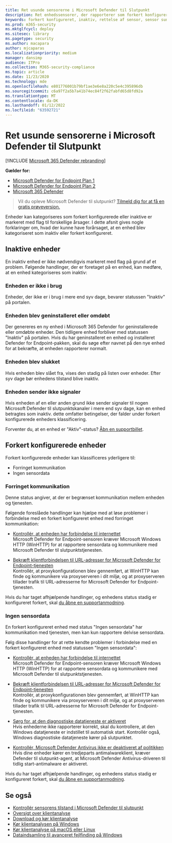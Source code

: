 ```yaml
---
title: Ret usunde sensorerne i Microsoft Defender til Slutpunkt
description: Ret enhedssensorer, der rapporterer som forkert konfigurerede eller inaktive, så tjenesten modtager data fra enheden.
keywords: forkert konfigureret, inaktiv, rettelse af sensor, sensor sundhed, ingen sensordata, sensordata, forringet kommunikation, kommunikation
ms.prod: m365-security
ms.mktglfcycl: deploy
ms.sitesec: library
ms.pagetype: security
ms.author: macapara
author: mjcaparas
ms.localizationpriority: medium
manager: dansimp
audience: ITPro
ms.collection: M365-security-compliance
ms.topic: article
ms.date: 11/23/2020
ms.technology: mde
ms.openlocfilehash: e801776001b79bf1ae3e6e8a220c5e4c395896db
ms.sourcegitcommit: c6a97f2a5b7a41b74ec84f2f62fabfd65d8fd92a
ms.translationtype: MT
ms.contentlocale: da-DK
ms.lasthandoff: 01/12/2022
ms.locfileid: "63592721"
---
```

# <a name="fix-unhealthy-sensors-in-microsoft-defender-for-endpoint"></a>Ret usunde sensorerne i Microsoft Defender til Slutpunkt

[!INCLUDE [Microsoft 365 Defender rebranding](../../includes/microsoft-defender.md)]

**Gælder for:**
- [Microsoft Defender for Endpoint Plan 1](https://go.microsoft.com/fwlink/?linkid=2154037)
- [Microsoft Defender for Endpoint Plan 2](https://go.microsoft.com/fwlink/?linkid=2154037)
- [Microsoft 365 Defender](https://go.microsoft.com/fwlink/?linkid=2118804)

> Vil du opleve Microsoft Defender til slutpunkt? [Tilmeld dig for at få en gratis prøveversion.](https://signup.microsoft.com/create-account/signup?products=7f379fee-c4f9-4278-b0a1-e4c8c2fcdf7e&ru=https://aka.ms/MDEp2OpenTrial?ocid=docs-wdatp-fixsensor-abovefoldlink)

Enheder kan kategoriseres som forkert konfigurerede eller inaktive er markeret med flag til forskellige årsager. I dette afsnit gives nogle forklaringer om, hvad der kunne have forårsaget, at en enhed blev kategoriseret som inaktiv eller forkert konfigureret.

## <a name="inactive-devices"></a>Inaktive enheder

En inaktiv enhed er ikke nødvendigvis markeret med flag på grund af et problem. Følgende handlinger, der er foretaget på en enhed, kan medføre, at en enhed kategoriseres som inaktiv:

### <a name="device-is-not-in-use"></a>Enheden er ikke i brug

Enheder, der ikke er i brug i mere end syv dage, bevarer statussen "Inaktiv" på portalen.

### <a name="device-was-reinstalled-or-renamed"></a>Enheden blev geninstalleret eller omdøbt
Der genereres en ny enhed i Microsoft 365 Defender for geninstallerede eller omdøbte enheder. Den tidligere enhed forbliver med statussen "Inaktiv" på portalen. Hvis du har geninstalleret en enhed og installeret Defender for Endpoint-pakken, skal du søge efter navnet på den nye enhed for at bekræfte, at enheden rapporterer normalt.

### <a name="device-was-offboarded"></a>Enheden blev slukket
Hvis enheden blev slået fra, vises den stadig på listen over enheder. Efter syv dage bør enhedens tilstand blive inaktiv.

### <a name="device-is-not-sending-signals"></a>Enheden sender ikke signaler
Hvis enheden af en eller anden grund ikke sender signaler til nogen Microsoft Defender til slutpunktskanaler i mere end syv dage, kan en enhed betragtes som inaktiv. dette omfatter betingelser, der falder under forkert konfigurerede enheders klassificering.

Forventer du, at en enhed er "Aktiv"-status? [Åbn en supportbillet](https://support.microsoft.com/getsupport?wf=0&tenant=ClassicCommercial&oaspworkflow=start_1.0.0.0&locale=en-us&supportregion=en-us&pesid=16055&ccsid=636206786382823561).

## <a name="misconfigured-devices"></a>Forkert konfigurerede enheder
Forkert konfigurerede enheder kan klassificeres yderligere til:
- Forringet kommunikation
- Ingen sensordata

### <a name="impaired-communications"></a>Forringet kommunikation
Denne status angiver, at der er begrænset kommunikation mellem enheden og tjenesten.

Følgende foreslåede handlinger kan hjælpe med at løse problemer i forbindelse med en forkert konfigureret enhed med forringet kommunikation:

- [Kontrollér, at enheden har forbindelse til internettet](troubleshoot-onboarding.md#troubleshoot-onboarding-issues-on-the-device)</br>
  Microsoft Defender for Endpoint-sensoren kræver Microsoft Windows HTTP (WinHTTP) for at rapportere sensordata og kommunikere med Microsoft Defender til slutpunktstjenesten.

- [Bekræft klientforbindelsen til URL-adresser for Microsoft Defender for Endpoint-tjenesten](configure-proxy-internet.md#verify-client-connectivity-to-microsoft-defender-for-endpoint-service-urls)</br>
  Kontrollér, at proxykonfigurationen blev gennemført, at WinHTTP kan finde og kommunikere via proxyserveren i dit miljø, og at proxyserveren tillader trafik til URL-adresserne for Microsoft Defender for Endpoint-tjenesten.

Hvis du har taget afhjælpende handlinger, og enhedens status stadig er konfigureret forkert, skal [du åbne en supportanmodning](https://go.microsoft.com/fwlink/?LinkID=761093&clcid=0x409).

### <a name="no-sensor-data"></a>Ingen sensordata
En forkert konfigureret enhed med status "Ingen sensordata" har kommunikation med tjenesten, men kan kun rapportere delvise sensordata.

Følg disse handlinger for at rette kendte problemer i forbindelse med en forkert konfigureret enhed med statussen "Ingen sensordata":

- [Kontrollér, at enheden har forbindelse til internettet](troubleshoot-onboarding.md#troubleshoot-onboarding-issues-on-the-device)</br>
  Microsoft Defender for Endpoint-sensoren kræver Microsoft Windows HTTP (WinHTTP) for at rapportere sensordata og kommunikere med Microsoft Defender til slutpunktstjenesten.

- [Bekræft klientforbindelsen til URL-adresser for Microsoft Defender for Endpoint-tjenesten](configure-proxy-internet.md#verify-client-connectivity-to-microsoft-defender-for-endpoint-service-urls)</br>
  Kontrollér, at proxykonfigurationen blev gennemført, at WinHTTP kan finde og kommunikere via proxyserveren i dit miljø, og at proxyserveren tillader trafik til URL-adresserne for Microsoft Defender for Endpoint-tjenesten.

- [Sørg for, at den diagnostiske datatjeneste er aktiveret](troubleshoot-onboarding.md#ensure-the-diagnostics-service-is-enabled)</br>
Hvis enhederne ikke rapporterer korrekt, skal du kontrollere, at den Windows datatjeneste er indstillet til automatisk start. Kontrollér også, Windows diagnostiske datatjeneste kører på slutpunktet.

- [Kontrollér, Microsoft Defender Antivirus ikke er deaktiveret af politikken](troubleshoot-onboarding.md#ensure-that-microsoft-defender-antivirus-is-not-disabled-by-a-policy)</br>
Hvis dine enheder kører en tredjeparts antimalwareklient, kræver Defender til slutpunkt-agent, at Microsoft Defender Antivirus-driveren til tidlig start-antimalware er aktiveret.

Hvis du har taget afhjælpende handlinger, og enhedens status stadig er konfigureret forkert, skal [du åbne en supportanmodning](https://go.microsoft.com/fwlink/?LinkID=761093&clcid=0x409).

## <a name="see-also"></a>Se også
- [Kontrollér sensorens tilstand i Microsoft Defender til slutpunkt](check-sensor-status.md)
- [Oversigt over klientanalyse](overview-client-analyzer.md)
- [Download og kør klientanalyse](download-client-analyzer.md)
- [Kør klientanalysen på Windows](run-analyzer-windows.md)
- [Kør klientanalyse på macOS eller Linux](run-analyzer-macos-linux.md)
- [Dataindsamling til avanceret fejlfinding på Windows](data-collection-analyzer.md)

